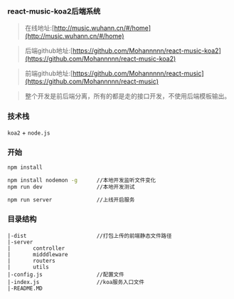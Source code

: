 ### react-music-koa2后端系统

> 在线地址:[http://music.wuhann.cn/#/home](http://music.wuhann.cn/#/home)

> 后端github地址:[https://github.com/Mohannnnn/react-music-koa2](https://github.com/Mohannnnn/react-music-koa2)

> 前端github地址:[https://github.com/Mohannnnn/react-music](https://github.com/Mohannnnn/react-music)

> 整个开发是前后端分离，所有的都是走的接口开发，不使用后端模板输出。

### 技术栈
`koa2` + `node.js`

### 开始
```bash
npm install

npm install nodemon -g      //本地开发监听文件变化
npm run dev                 //本地开发测试

npm run server              //上线开启服务
```
### 目录结构
```
|-dist                      //打包上传的前端静态文件路径
|-server
|       controller
|       midddleware
|       routers
|       utils
|-config.js                 //配置文件       
|-index.js                  //koa服务入口文件
|-README.MD
```